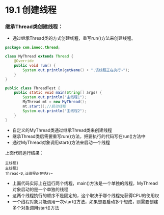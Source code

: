 # 19.1 创建线程

### 继承Thread类创建线程：

- 通过继承Thread类的方式创建线程，重写run()方法来创建线程。

```java
package com.imooc.thread;

class MyThread extends Thread {
    @Override
    public void run() {
        System.out.println(getName() + ",该线程正在执行~");
    }
}

public class ThreadTest {
    public static void main(String[] args) {
        System.out.println("主线程1");
        MyThread mt = new MyThread();
        mt.start();//启动线程
        System.out.println("主线程2");
    }
}
```

- 自定义的MyThread类通过继承Thread类来创建线程
- 继承Thread类后需要重写run()方法，把要执行的代码写在run()方法中
- 通过MyThread对象调用start()方法来启动一个线程

上面代码运行结果：

```
主线程1
主线程2
Thread-0,该线程正在执行~
```

- 上面代码实际上在运行两个线程，main()方法是一个单独的线程，MyThread对象启动的是一个单独的线程
- 这两个线程执行的顺序不是固定的，这个取决于哪个线程先获得CPU的使用权
- 一个线程对象只能调用一次start()方法，如果想要启动多个想成，则需要创建多个对象调用start()方法